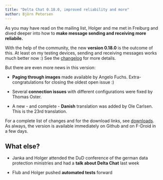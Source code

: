 ```yaml
---
title: "Delta Chat 0.18.0, improved reliability and more"
author: Björn Petersen
---
```


As you may have read on the mailing list, Holger and me met in Freiburg 
and dived deeper into how to **make message sending and receiving more reliabile.**

With the help of the community, the new **version 0.18.0** is the outcome of this.
At least on my testing devices, sending and receiving messages works much better now :)
See the [changelog](https://github.com/deltachat/deltachat-android/blob/HEAD/CHANGELOG.md#delta-chat-changelog) for more details.

But there are even more news in this version:

- **Paging through images** made available by Angelo Fuchs. 
  Extra-congratulations for closing the oldest open issue :)

- Several **connection issues** with different configurations were fixed by Thomas Oster.

- A new - and complete - **Danish** translation was added by Ole Carlsen.
  This is the 23rd translation.

For a complete list of changes and for the download links, see [downloads](download). 
As always, the version is available immediately on Github and on F-Droid in a few days.

## What else?

- Janka and Holger attended the DuD conference
  of the german data protection ministries 
  and had a **talk about Delta Chat** last week

- Flub and Holger pushed **automated tests** forward
